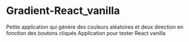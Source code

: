 # Gradient-React_vanilla

Petite application qui génère des couleurs aléatoires et deux direction en fonction des boutons cliqués
Application pour tester React vanilla
